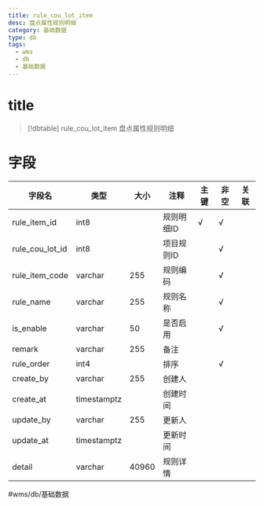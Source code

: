 ```yaml
---
title: rule_cou_lot_item
desc: 盘点属性规则明细
category: 基础数据
type: db
tags:
  - wms
  - db
  - 基础数据
---
```


# title
>[!dbtable] rule_cou_lot_item
> 盘点属性规则明细

# 字段
| 字段名 | 类型 | 大小 | 注释 | 主键 | 非空 | 关联 |
| --- | --- | --- | --- | --- | --- | --- |
| rule_item_id | int8 |  | 规则明细ID | √ | √ |  |
| rule_cou_lot_id | int8 |  | 项目规则ID |  | √ |  |
| rule_item_code | varchar | 255 | 规则编码 |  | √ |  |
| rule_name | varchar | 255 | 规则名称 |  | √ |  |
| is_enable | varchar | 50 | 是否启用 |  | √ |  |
| remark | varchar | 255 | 备注 |  |  |  |
| rule_order | int4 |  | 排序 |  | √ |  |
| create_by | varchar | 255 | 创建人 |  |  |  |
| create_at | timestamptz |  | 创建时间 |  |  |  |
| update_by | varchar | 255 | 更新人 |  |  |  |
| update_at | timestamptz |  | 更新时间 |  |  |  |
| detail | varchar | 40960 | 规则详情 |  |  |  |
#wms/db/基础数据

